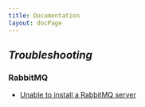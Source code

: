 ```yaml
---
title: Documentation
layout: docPage
---
```


<h2><i class="fa fa-exclamation-triangle">Troubleshooting</i></h2>

### RabbitMQ

* [Unable to install a RabbitMQ server](rabbitmq/unable-to-start.html)
